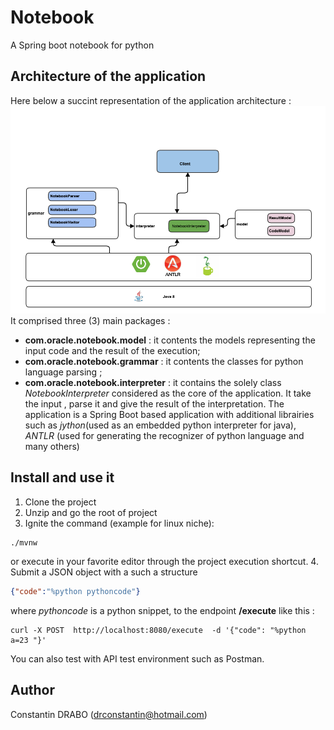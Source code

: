 # Notebook
A Spring boot notebook for python 

## Architecture of the application
Here below a succint representation of the application architecture :
![alt text](architecture.png)
It comprised three (3) main packages :

*  **com.oracle.notebook.model** : it contents the models representing the input code and the result of the execution;
* **com.oracle.notebook.grammar** : it contents the classes for python language parsing ;
* **com.oracle.notebook.interpreter** : it contains the solely class *NotebookInterpreter* considered as the core of the application. It take the input , parse it and give the result of the interpretation.
The application is a Spring Boot based application with additional librairies such as *jython*(used as an embedded python interpreter for java),  *ANTLR* (used for generating the recognizer of python language and many others)


##  Install and use it 

1. Clone the project 
2. Unzip and go the root of project 
3. Ignite the command (example for linux niche): 
```shell 
./mvnw 
```
or execute in your favorite editor through the project execution shortcut.
4. Submit a JSON object with a such a structure 
```json
{"code":"%python pythoncode"}
```
where *pythoncode* is a python snippet, to the endpoint  **/execute** like this : 
```shell
curl -X POST  http://localhost:8080/execute  -d '{"code": "%python a=23 "}'
```
You can also test with API test environment such as Postman.


## Author
Constantin DRABO (drconstantin@hotmail.com)


